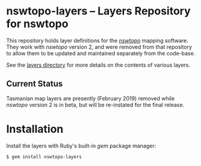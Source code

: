 # nswtopo-layers – Layers Repository for nswtopo

This repository holds layer definitions for the [*nswtopo*](https://github.com/mholling/nswtopo) mapping software. They work with *nswtopo* version 2, and were removed from that repository to allow them to be updated and maintained separately from the code-base.

See the [layers directory](layers) for more details on the contents of various layers.

## Current Status

Tasmanian map layers are presently (February 2019) removed while *nswtopo* version 2 is in beta, but will be re-instated for the final release.

# Installation

Install the layers with Ruby's built-in *gem* package manager:

```sh
$ gem install nswtopo-layers
```
